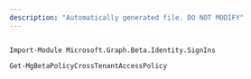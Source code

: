 ```yaml
---
description: "Automatically generated file. DO NOT MODIFY"
---
```


```powershellv2

Import-Module Microsoft.Graph.Beta.Identity.SignIns

Get-MgBetaPolicyCrossTenantAccessPolicy

```